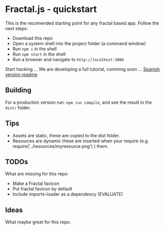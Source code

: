 # Fractal.js - quickstart

This is the recomended starting point for any fractal based app. Follow the next steps:

- Download this repo
- Open a system shell into the project folder (a command window)
- Run `npm i` in the shell
- Run `npm start` in the shell
- Run a browser and navigate to `http://localhost:3000`

Start hacking ... We are developing a full tutorial, comming soon ...
[Spanish version readme](https://github.com/fractalPlatform/Fractal.js-quickstart/blob/master/readme.es.md)

## Building

For a production version run: `npm run compile`, and see the result in the `dist/` folder.

## Tips

- Assets are static, these are copied to the dist folder.
- Resources are dynamic these are inserted when your require (e.g. require('../resources/myresource.png') ) them.

## TODOs

What are missing for this repo:

- Make a Fractal favicon
- Put fractal favicon by default
- Include imports-loader as a dependency (EVALUATE)

## Ideas

What maybe great for this repo:
